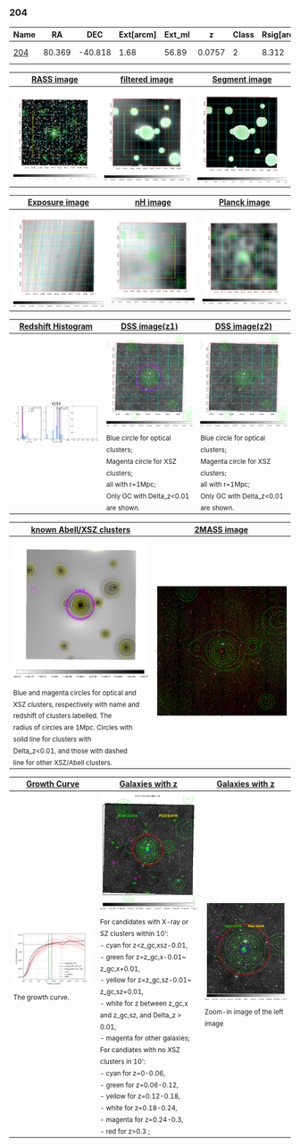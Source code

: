 <div STYLE="page-break-after: always;"></div>

### 204

|Name          |RA          |DEC      | Ext[arcm] | Ext_ml | z    | Class| Rsig[arcmin] | CRsig[c/s] | CR500[c/s] | R500[Mpc] |L500[erg/s]|F500[erg/s/cm^2]| M500[Msun]|Tx[keV]|beta|GC(XSZ,Delta_z<0.01)| GC(OPT,Delta_z<0.01)|GC|alias|
|--------------|------------|------------|---|---|-----------|--------|------|------|----|----|----|----|----|----|----|----|----|----|---|
|[204](script/204.md)     | 80.369       | -40.818       | 1.68    | 56.89   | 0.0757 | 2   | 8.312 |0.193 |0.196 |0.794 |5.215e+43 |3.711e-12 |1.531e+14 |2.851 |0.996 |Tar, |A, |Tar, A, |k153|

|[RASS image](../image/204/204_img.pdf)|[filtered image](../image/204/204_fil.pdf)|[Segment image](../image/204/204_seg.pdf)|
|-------------------|--------------------|-------------------|
| <img src="../image/204/204_img.png" width="300">  | <img src="../image/204/204_fil.png" width="300">   | <img src="../image/204/204_seg.png" width="300">  |

|[Exposure image](../image/204/204_mex.pdf)| [nH image](../image/204/204_nh.pdf)| [Planck image](../image/204/204_p.pdf)|
|-------------------|--------------------|-------------------|
|<img src="../image/204/204_mex.png" width="300">   | <img src="../image/204/204_nh.png" width="300">    | <img src="../image/204/204_p.png" width="300"> |

|[Redshift Histogram](../image/204/204_zg.pdf) | [DSS image(z1)](../image/204/204_dss_z1.pdf)      |  [DSS image(z2)](../image/204/204_dss_z2.pdf)    |
|-------------------|--------------------|-------------------|
|<img src="../image/204/204_zg.png" width="300"> |<img src="../image/204/204_dss_z1.png" width="300"> <sub><br>Blue circle for optical clusters; <br>Magenta circle for XSZ clusters; <br>all with r=1Mpc; <br>Only GC with Delta_z<0.01 are shown. </sub>| <img src="../image/204/204_dss_z2.png" width="300"><sub><br>Blue circle for optical clusters; <br>Magenta circle for XSZ clusters; <br>all with r=1Mpc; <br>Only GC with Delta_z<0.01 are shown. </sub> |

|[known Abell/XSZ clusters](../image/204/204_m.pdf) | [2MASS image](../image/204/204_2mass.pdf)      |
|-------------------|-------------------|
|<img src=../image/204/204_m.png width="300"> <sub><br>Blue and magenta circles for optical and <br>XSZ clusters, respectively with name and <br>redshift of clusters labelled. The <br>radius of circles are 1Mpc. Circles with <br>solid line for clusters with <br>Delta_z<0.01, and those with dashed <br>line for other XSZ/Abell clusters.        </sub>|<img src="../image/204/204_2mass.png" width="300">  |

|[Growth Curve](../image/204/204_gca_all.png) |[Galaxies with z](../image/204/204_opt_ned.pdf) |[Galaxies with z](../image/204/204_opt_ned_zoom.pdf) |
|-------------------|-------------------|-------------------|
| <img src="../image/204/204_gca_all.png" width="300"> <sub><br>The growth curve.</sub>| <img src=../image/204/204_opt_ned.png width="300"> <br><sub> For candidates with X-ray or SZ clusters within 10': <br> - cyan for z<z_gc,xsz-0.01, <br> - green for z=z_gc,x-0.01~ z_gc,x+0.01, <br> - yellow for z=z_gc,sz-0.01~ z_gc,sz+0.01, <br> - white for z between z_gc,x and z_gc,sz, and Delta_z > 0.01, <br> - magenta for other galaxies; <br>For candiates with no XSZ clusters in 10': <br> - cyan for z=0-0.06, <br> - green for z=0.06-0.12, <br> - yellow for z=0.12-0.18, <br> - white for z=0.18-0.24, <br> - magenta for z=0.24-0.3, <br> - red for z>0.3 ;  </sub>|<img src=../image/204/204_opt_ned_zoom.png width="300">  <br><sub> Zoom-in image of the left image</sub>|




